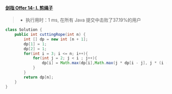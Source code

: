 #### [剑指 Offer 14- I. 剪绳子](https://leetcode-cn.com/problems/jian-sheng-zi-lcof/)

> - 执行用时：1 ms, 在所有 Java 提交中击败了37.19%的用户

```java
class Solution {
    public int cuttingRope(int n) {
        int [] dp = new int [n + 1];
        dp[1] = 1;
        dp[2] = 1;
        for(int i = 3; i <= n; i++){
            for(int j = 2; j < i ; j++){
                dp[i] = Math.max(dp[i],Math.max(j * dp[i - j], j * (i - j)));
            }
        }
        return dp[n];
    }
}
```

